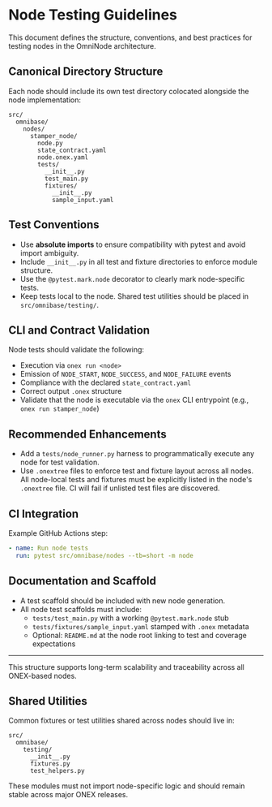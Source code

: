 <!-- === OmniNode:Metadata ===
metadata_version: 0.1.0
protocol_version: 1.1.0
owner: OmniNode Team
copyright: OmniNode Team
schema_version: 1.1.0
name: node_testing_guidelines.md
version: 1.0.0
uuid: 384849dd-2c3a-4343-afd7-d961cc8cdad8
author: OmniNode Team
created_at: 2025-05-28T12:40:27.205575
last_modified_at: 2025-05-28T17:20:05.993281
description: Stamped by ONEX
state_contract: state_contract://default
lifecycle: active
hash: cc013cd78d4db44b67451e60e5c13534f7dd5208673dcca7afce5d0c2a9d7e99
entrypoint: python@node_testing_guidelines.md
runtime_language_hint: python>=3.11
namespace: omnibase.stamped.node_testing_guidelines
meta_type: tool
<!-- === /OmniNode:Metadata === -->


# Node Testing Guidelines

This document defines the structure, conventions, and best practices for testing nodes in the OmniNode architecture.

## Canonical Directory Structure

Each node should include its own test directory colocated alongside the node implementation:

```
src/
  omnibase/
    nodes/
      stamper_node/
        node.py
        state_contract.yaml
        node.onex.yaml
        tests/
          __init__.py
          test_main.py
          fixtures/
            __init__.py
            sample_input.yaml
```

## Test Conventions
- Use **absolute imports** to ensure compatibility with pytest and avoid import ambiguity.
- Include `__init__.py` in all test and fixture directories to enforce module structure.
- Use the `@pytest.mark.node` decorator to clearly mark node-specific tests.
- Keep tests local to the node. Shared test utilities should be placed in `src/omnibase/testing/`.

## CLI and Contract Validation
Node tests should validate the following:
- Execution via `onex run <node>`
- Emission of `NODE_START`, `NODE_SUCCESS`, and `NODE_FAILURE` events
- Compliance with the declared `state_contract.yaml`
- Correct output `.onex` structure
- Validate that the node is executable via the `onex` CLI entrypoint (e.g., `onex run stamper_node`)

## Recommended Enhancements
- Add a `tests/node_runner.py` harness to programmatically execute any node for test validation.
- Use `.onextree` files to enforce test and fixture layout across all nodes. All node-local tests and fixtures must be explicitly listed in the node's `.onextree` file. CI will fail if unlisted test files are discovered.

## CI Integration
Example GitHub Actions step:
```yaml
- name: Run node tests
  run: pytest src/omnibase/nodes --tb=short -m node
```

## Documentation and Scaffold
- A test scaffold should be included with new node generation.
- All node test scaffolds must include:
  - `tests/test_main.py` with a working `@pytest.mark.node` stub
  - `tests/fixtures/sample_input.yaml` stamped with `.onex` metadata
  - Optional: `README.md` at the node root linking to test and coverage expectations

---

This structure supports long-term scalability and traceability across all ONEX-based nodes.

## Shared Utilities

Common fixtures or test utilities shared across nodes should live in:

```
src/
  omnibase/
    testing/
      __init__.py
      fixtures.py
      test_helpers.py
```

These modules must not import node-specific logic and should remain stable across major ONEX releases.
